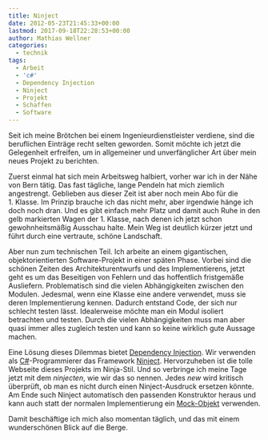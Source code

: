 ```yaml
---
title: Ninject
date: 2012-05-23T21:45:33+00:00
lastmod: 2017-09-18T22:28:53+00:00
author: Mathias Wellner
categories:
  - technik
tags:
  - Arbeit
  - 'c#'
  - Dependency Injection
  - Ninject
  - Projekt
  - Schaffen
  - Software
---
```

Seit ich meine Brötchen bei einem Ingenieurdienstleister verdiene, sind die beruflichen Einträge recht selten geworden. Somit möchte ich jetzt die Gelegenheit erfreifen, um in allgemeiner und unverfänglicher Art über mein neues Projekt zu berichten. 

Zuerst einmal hat sich mein Arbeitsweg halbiert, vorher war ich in der Nähe von Bern tätig. Das fast tägliche, lange Pendeln hat mich ziemlich angestrengt. Geblieben aus dieser Zeit ist aber noch mein Abo für die 1.&nbsp;Klasse. Im Prinzip brauche ich das nicht mehr, aber irgendwie hänge ich doch noch dran. Und es gibt einfach mehr Platz und damit auch Ruhe in den gelb markierten Wagen der 1.&nbsp;Klasse, nach denen ich jetzt schon gewohnheitsmäßig Ausschau halte. Mein Weg ist deutlich kürzer jetzt und führt durch eine vertraute, schöne Landschaft. 

Aber nun zum technischen Teil. Ich arbeite an einem gigantischen, objektorientierten Software-Projekt in einer späten Phase. Vorbei sind die schönen Zeiten des Architekturentwurfs und des Implementierens, jetzt geht es um das Beseitigen von Fehlern und das hoffentlich fristgemäße Ausliefern. Problematisch sind die vielen Abhängigkeiten zwischen den Modulen. Jedesmal, wenn eine Klasse eine andere verwendet, muss sie deren Implementierung kennen. Dadurch entstand Code, der sich nur schlecht testen lässt. Idealerweise möchte man ein Modul isoliert betrachten und testen. Durch die vielen Abhängigkeiten muss man aber quasi immer alles zugleich testen und kann so keine wirklich gute Aussage machen. 

Eine Lösung dieses Dilemmas bietet [Dependency Injection](http://de.wikipedia.org/wiki/Dependency_Injection). Wir verwenden als [C#](http://de.wikipedia.org/wiki/C-Sharp)-Programmierer das Framework [Ninject](http://www.ninject.org/). Hervorzuheben ist die tolle Webseite dieses Projekts im Ninja-Stil. Und so verbringe ich meine Tage jetzt mit dem _ninjecten_, wie wir das so nennen. Jedes _new_ wird kritisch überprüft, ob man es nicht durch einen Ninject-Ausdruck ersetzen könnte. Am Ende such Ninject automatisch den passenden Konstruktor heraus und kann auch statt der normalen Implementierung ein [Mock-Objekt](http://de.wikipedia.org/wiki/Mock-Objekt) verwenden. 

Damit beschäftige ich mich also momentan täglich, und das mit einem wunderschönen Blick auf die Berge.